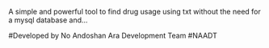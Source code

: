 A simple and powerful tool to find drug usage
using txt
without the need for a mysql database and...


#Developed by No Andoshan Ara Development Team
#NAADT
